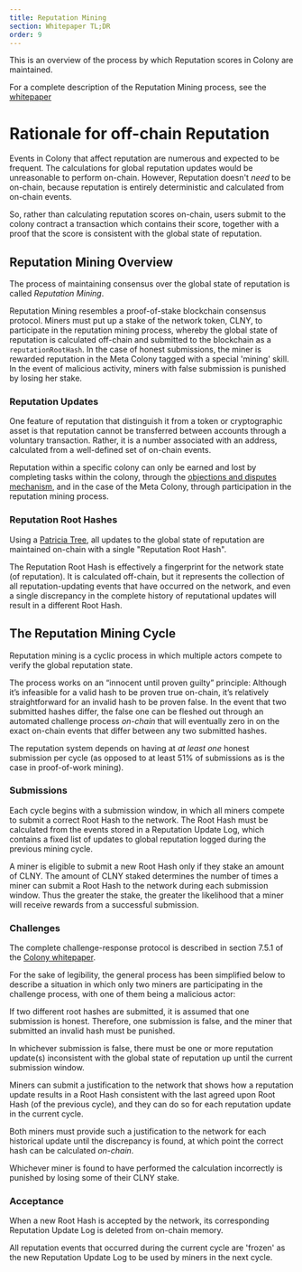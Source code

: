 ```yaml
---
title: Reputation Mining
section: Whitepaper TL;DR
order: 9
---
```


This is an overview of the process by which Reputation scores in Colony are maintained.

For a complete description of the Reputation Mining process, see the [whitepaper](https://colony.io/whitepaper.pdf)

# Rationale for off-chain Reputation
Events in Colony that affect reputation are numerous and expected to be frequent. The calculations for global reputation updates would be unreasonable to perform on-chain. However, Reputation doesn't *need* to be on-chain, because reputation is entirely deterministic and calculated from on-chain events.

So, rather than calculating reputation scores on-chain, users submit to the colony contract a transaction  which contains their score, together with a proof that the score is consistent with the global state of reputation.

## Reputation Mining Overview
The process of maintaining consensus over the global state of reputation is called *Reputation Mining*.

Reputation Mining resembles a proof-of-stake blockchain consensus protocol. Miners must put up a stake of the network token, CLNY, to participate in the reputation mining process, whereby the global state of reputation is calculated off-chain and submitted to the blockchain as a `reputationRootHash`. In the case of honest submissions, the miner is rewarded reputation in the Meta Colony tagged with a special 'mining' skill. In the event of malicious activity, miners with false submission is punished by losing her stake.


### Reputation Updates
One feature of reputation that distinguish it from a token or cryptographic asset is that reputation cannot be transferred between accounts through a voluntary transaction. Rather, it is a number associated with an address, calculated from a well-defined set of on-chain events.

Reputation within a specific colony can only be earned and lost by completing tasks within the colony, through the [objections and disputes mechanism](/colonynetwork/whitepaper-tldr-objections-and-disputes/), and in the case of the Meta Colony, through participation in the reputation mining process.

### Reputation Root Hashes
Using a [Patricia Tree](https://github.com/ethereum/wiki/wiki/Patricia-Tree), all updates to the global state of reputation are maintained on-chain with a single "Reputation Root Hash".

The Reputation Root Hash is effectively a fingerprint for the network state (of reputation). It is calculated off-chain, but it represents the collection of all reputation-updating events that have occurred on the network, and even a single discrepancy in the complete history of reputational updates will result in a different Root Hash.  


## The Reputation Mining Cycle
Reputation mining is a cyclic process in which multiple actors compete to verify the global reputation state.

The process works on an “innocent until proven guilty” principle: Although it’s infeasible for a valid hash to be proven true on-chain, it’s relatively straightforward for an invalid hash to be proven false. In the event that two submitted hashes differ, the false one can be fleshed out through an automated challenge process *on-chain* that will eventually zero in on the exact on-chain events that differ between any two submitted hashes.

The reputation system depends on having at *at least one* honest submission per cycle (as opposed to at least 51% of submissions as is the case in proof-of-work mining).

### Submissions
Each cycle begins with a submission window, in which all miners compete to submit a correct Root Hash to the network. The Root Hash must be calculated from the events stored in a Reputation Update Log, which contains a fixed list of updates to global reputation logged during the previous mining cycle.

A miner is eligible to submit a new Root Hash only if they stake an amount of CLNY. The amount of CLNY staked determines the number of times a miner can submit a Root Hash to the network during each submission window. Thus the greater the stake, the greater the likelihood that a miner will receive rewards from a successful submission.

### Challenges
The complete challenge-response protocol is described in section 7.5.1 of the [Colony whitepaper](https://colony.io/whitepaper.pdf).

For the sake of legibility, the general process has been simplified below to describe a situation in which only two miners are participating in the challenge process, with one of them being a malicious actor:

If two different root hashes are submitted, it is assumed that one submission is honest. Therefore, one submission is false, and the miner that submitted an invalid hash must be punished.

In whichever submission is false, there must be one or more reputation update(s) inconsistent with the global state of reputation up until the current submission window.

Miners can submit a justification to the network that shows how a reputation update results in a Root Hash consistent with the last agreed upon Root Hash (of the previous cycle), and they can do so for each reputation update in the current cycle.

Both miners must provide such a justification to the network for each historical update until the discrepancy is found, at which point the correct hash can be calculated *on-chain*.

Whichever miner is found to have performed the calculation incorrectly is punished by losing some of their CLNY stake.

### Acceptance
When a new Root Hash is accepted by the network, its corresponding Reputation Update Log is deleted from on-chain memory.  

All reputation events that occurred during the current cycle are 'frozen' as the new Reputation Update Log to be used by miners in the next cycle.
